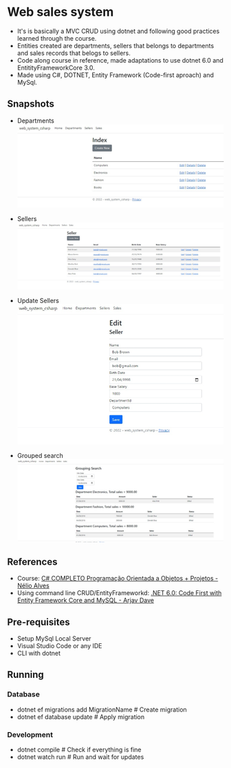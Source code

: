 # Web sales system

- It's is basically a MVC CRUD using dotnet and following good practices learned through the course. 
- Entities created are departments, sellers that belongs to departments and sales records that belogs to sellers.
- Code along course in reference, made adaptations to use dotnet 6.0 and EntitityFrameworkCore 3.0.
- Made using C#, DOTNET, Entity Framework (Code-first aproach) and MySql.

## Snapshots

- Departments
![List of departments](./img1.jpeg "Departments")

- Sellers
![List of sellers](./img3.jpeg "Sellers")

- Update Sellers
![Edit seller form](./img2.jpeg "Update Sellers")

- Grouped search
![Search sales records by departments](./img4.jpeg "Grouped search")


## References

- Course: [C# COMPLETO Programação Orientada a Objetos + Projetos - Nélio Alves](https://www.udemy.com/course/programacao-orientada-a-objetos-csharp/)
- Using command line CRUD/EntityFrameworkd: [.NET 6.0: Code First with Entity Framework Core and MySQL - Arjav Dave](https://www.daveops.co.in/post/code-first-entity-framework-core-mysql)

## Pre-requisites

- Setup MySql Local Server
- Visual Studio Code or any IDE
- CLI with dotnet

## Running

### Database
- dotnet ef migrations add MigrationName # Create migration
- dotnet ef database update # Apply migration

### Development
- dotnet compile # Check if everything is fine
- dotnet watch run # Run and wait for updates